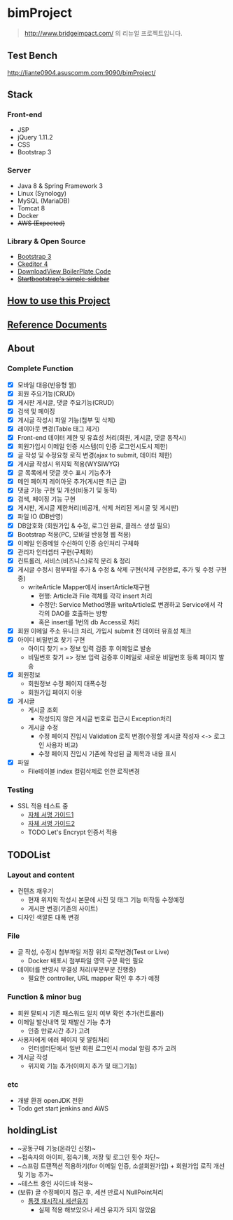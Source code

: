 # bimProject

> http://www.bridgeimpact.com/ 의 리뉴얼 프로젝트입니다.  

## Test Bench
http://liante0904.asuscomm.com:9090/bimProject/

## Stack


### Front-end
- JSP
- jQuery 1.11.2
- CSS
- Bootstrap 3

### Server
- Java 8 & Spring Framework 3
- Linux (Synology)
- MySQL (MariaDB)
- Tomcat 8
- Docker
- ~~AWS (Expected)~~

### Library & Open Source

- [Bootstrap 3](https://getbootstrap.com/)
- [Ckeditor 4](https://ckeditor.com/)
- [DownloadView BoilerPlate Code](http://jwgye.tistory.com/4)
- [~~Startbootstrap's simple-sidebar~~](https://startbootstrap.com/template-overviews/simple-sidebar/)

## [How to use this Project](https://github.com/liante0904/bimProject/blob/master/HOWTOUSE.md)
## [Reference Documents](https://github.com/liante0904/bimProject/blob/master/Reference.md)

## About
### Complete Function
- [x] 모바일 대응(반응형 웹)
- [x] 회원 주요기능(CRUD)
- [x] 게시판 게시글, 댓글 주요기능(CRUD) 
- [x] 검색 및 페이징
- [x] 게시글 작성시 파일 기능(첨부 및 삭제)
- [x] 레이아웃 변경(Table 태그 제거)
- [x] Front-end 데이터 제한 및 유효성 처리(회원, 게시글, 댓글 동작시)
- [x] 회원가입시 이메일 인증 시스템(미 인증 로그인시도시 제한)
- [x] 글 작성 및 수정요청 로직 변경(ajax to submit, 데이터 제한)
- [x] 게시글 작성시 위지윅 적용(WYSIWYG)
- [x] 글 목록에서 댓글 갯수 표시 기능추가
- [x] 메인 페이지 레이아웃 추가(게시판 최근 글)
- [x] 댓글 기능 구현 및 개선(비동기 및 동적)
- [x] 검색, 페이징 기능 구현
- [x] 게시판, 게시글 제한처리(비공개, 삭제 처리된 게시굴 및 게시판)
- [x] 파일 IO (DB반영)
- [x] DB암호화 (회원가입 & 수정, 로그인 완료, 클래스 생성 필요)
- [x] Bootstrap 적용(PC, 모바일 반응형 웹 적용)
- [x] 이메일 인증메일 수신하여 인증 승인처리 구체화
- [x] 관리자 인터셉터 구현(구체화)
- [x] 컨트롤러, 서비스(비즈니스)로직 분리 & 정리
- [x] 게시글 수정시 첨부파일 추가 & 수정 & 삭제 구현(삭제 구현완료, 추가 및 수정 구현중)
   -  writeArticle Mapper에서 insertArticle재구현
        - 현행: Article과 File 객체를 각각 insert 처리
        - 수정안: Service Method명을 writeArticle로 변경하고 Service에서 각각의 DAO를 호출하는 방향
        - 혹은 insert를 1번의 db Access로 처리 
- [x] 회원 이메일 주소 유니크 처리, 가입시 submit 전 데이터 유효성 체크
- [x] 아이디 비밀번호 찾기 구현
    - 아이디 찾기 => 정보 입력 검증 후 이메일로 발송
    - 비밀번호 찾기 => 정보 입력 검증후 이메일로 새로운 비밀번호 등록 페이지 발송 
- [x] 회원정보
	- 회원정보 수정 페이지 대폭수정
	- 회원가입 페이지 이용
- [x] 게시글
	- 게시글 조회
		- 작성되지 않은 게시글 번호로 접근시 Exception처리
	- 게시글 수정
		- 수정 페이지 진입시 Validation 로직 변경(수정할 게시글 작성자 <-> 로그인 사용자 비교)
		- 수정 페이지 진입시 기존에 작성된 글 제목과 내용 표시
- [x] 파일
	- File테이블 index 컬럼삭제로 인한 로직변경


### Testing
- SSL 적용 테스트 중
    - [자체 서명 가이드1](http://gdtbgl93.tistory.com/74)
    - [자체 서명 가이드2](https://dzone.com/articles/setting-ssl-tomcat-5-minutes)
    - TODO Let's Encrypt 인증서 적용

## TODOList
### Layout and content 
- 컨텐츠 채우기
    - 현재 위지윅 작성시 본문에 사진 및 태그 기능 미작동 수정예정
	- 게시판 변경(기존의 사이트)
- 디자인 색깔톤 대폭 변경
### File
- 글 작성, 수정시 첨부파일 저장 위치 로직변경(Test or Live)
    - Docker 배포시 첨부파일 영역 구분 확인 필요
- 데이터를 반영시 무결성 처리(부분부분 진행중)
    - 필요한 controller, URL mapper 확인 후 추가 예정
### Function & minor bug
- 회원 탈퇴시 기존 패스워드 일치 여부 확인 추가(컨트롤러) 
- 이메일 발신내역 및 재발신 기능 추가 
    - 인증 만료시간 추가 고려
- 사용자에게 에러 페이지 및 알림처리
    - 인터셉터단에서 일반 회원 로그인시 modal 알림 추가 고려
- 게시글 작성
    - 위지윅 기능 추가(이미지 추가 및 태그기능)
### etc
- 개발 환경 openJDK 전환
- Todo get start jenkins and AWS

## holdingList
- ~공동구매 기능(온라인 신청)~
- ~접속자의 아이피, 접속기록, 저장 및 로그인 횟수 차단~
- ~스프링 트랜잭션 적용하기(for 이메일 인증, 소셜회원가입) + 회원가입 로직 개선 및 기능 추가~
- ~테스트 중인 사이드바 적용~
- (보류) 글 수정페이지 접근 후, 세션 만료시 NullPoint처리 
    - [톰캣 재시작시 세션유지](http://intro0517.tistory.com/147)
        - 실제 적용 해보았으나 세션 유지가 되지 않았음 
